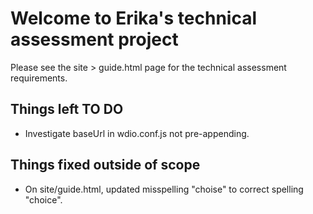 # Welcome to Erika's technical assessment project
Please see the site > guide.html page for the technical assessment requirements.

## Things left TO DO
* Investigate baseUrl in wdio.conf.js not pre-appending.

## Things fixed outside of scope
* On site/guide.html, updated misspelling "choise" to correct spelling "choice". 